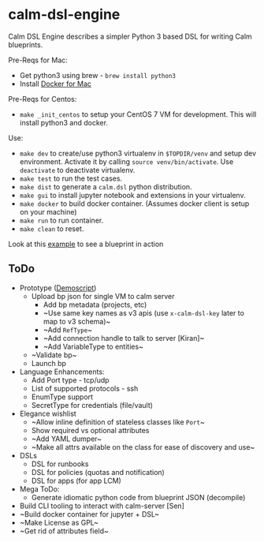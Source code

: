 # calm-dsl-engine

Calm DSL Engine describes a simpler Python 3 based DSL for writing Calm blueprints.

Pre-Reqs for Mac:
 - Get python3 using brew - `brew install python3`
 - Install [Docker for Mac](https://hub.docker.com/editions/community/docker-ce-desktop-mac)

Pre-Reqs for Centos:
 - `make _init_centos` to setup your CentOS 7 VM for development. This will install python3 and docker.

Use:
 - `make dev` to create/use python3 virtualenv in `$TOPDIR/venv` and setup dev environment. Activate it by calling `source venv/bin/activate`. Use `deactivate` to deactivate virtualenv.
 - `make test` to run the test cases.
 - `make dist` to generate a `calm.dsl` python distribution.
 - `make gui` to install jupyter notebook and extensions in your virtualenv.
 - `make docker` to build docker container. (Assumes docker client is setup on your machine)
 - `make run` to run container.
 - `make clean` to reset.

Look at this [example](https://github.com/ideadevice/calm-dsl-engine/blob/master/tests/single_vm_example/test_single_vm_bp.py) to see a blueprint in action


## ToDo

 - Prototype ([Demoscript](https://docs.google.com/document/d/1Psr8wPD73xCV6r3ILMEIx4Zf-nlN8H2kzMfGWO2A8_Q/edit))
   - Upload bp json for single VM to calm server
     - Add bp metadata (projects, etc)
     - ~Use same key names as v3 apis (use `x-calm-dsl-key` later to map to v3 schema)~
     - ~Add `RefType`~
     - ~Add connection handle to talk to server [Kiran]~
     - ~Add VariableType to entities~
   - ~Validate bp~
   - Launch bp
 - Language Enhancements:
   - Add Port type - tcp/udp
   - List of supported protocols - ssh
   - EnumType support
   - SecretType for credentials (file/vault)
 - Elegance wishlist
   - ~Allow inline definition of stateless classes like `Port`~
   - Show required vs optional attributes
   - ~Add YAML dumper~
   - ~Make all attrs available on the class for ease of discovery and use~
 - DSLs
   - DSL for runbooks
   - DSL for policies (quotas and notification)
   - DSL for apps (for app LCM)
 - Mega ToDo:
   - Generate idiomatic python code from blueprint JSON (decompile)
 - Build CLI tooling to interact with calm-server [Sen]
 - ~Build docker container for jupyter + DSL~
 - ~Make License as GPL~
 - ~Get rid of attributes field~
